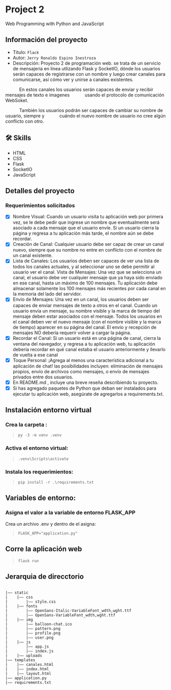 # Project 2

Web Programming with Python and JavaScript

## Información del proyecto
- Titulo:  `Flack`
- Autor:  `Jerry Ronaldo Espino Inestroza`
- Descripción: Proyecto 2 de programación web. se trata de un servicio de mensajeria en linea utlizando Flask y SocketIO, dónde los usuarios serán capaces de registrarse con un nombre y luego crear canales para comunicarse, así cómo ver y unirse a canales existentes.

&nbsp;&nbsp;&nbsp;&nbsp;&nbsp;&nbsp;&nbsp;&nbsp;&nbsp;&nbsp; En estos canales los usuarios serán capaces de enviar y recibir mensajes de texto e imagenes
&nbsp;&nbsp;&nbsp;&nbsp;&nbsp;&nbsp;&nbsp;&nbsp;&nbsp;&nbsp;&nbsp;usando el protocolo de comunicación WebSoket.

&nbsp;&nbsp;&nbsp;&nbsp;&nbsp;&nbsp;&nbsp;&nbsp;&nbsp;&nbsp; También los usuarios podrán ser capaces de cambiar su nombre de usuario, siempre y
&nbsp;&nbsp;&nbsp;&nbsp;&nbsp;&nbsp;&nbsp;&nbsp;&nbsp;&nbsp;&nbsp;cuándo el nuevo nombre de usuario no cree algún conflicto con otro.    

<!--- Video: [video]()-->

## 🛠 Skills
- HTML
- CSS
- Flask
- SocketIO
- JavaScript

## Detalles del proyecto
### Requerimientos solicitados
- [x] Nombre Visual: Cuando un usuario visita tu aplicación web por primera vez, se le debe pedir que ingrese un nombre que eventualmente será asociado a cada mensaje que el usuario envíe. Si un usuario cierra la página y regresa a tu aplicación más tarde, el nombre aún se debe recordar.
- [x] Creación de Canal: Cualquier usuario debe ser capaz de crear un canal nuevo, siempre que su nombre no entre en conflicto con el nombre de un canal existente.
- [x] Lista de Canales: Los usuarios deben ser capaces de ver una lista de todos los canales actuales, y al seleccionar uno se debe permitir al usuario ver el canal.
Vista de Mensajes: Una vez que se selecciona un canal, el usuario debe ver cualquier mensaje que ya haya sido enviado en ese canal, hasta un máximo de 100 mensajes. Tu aplicación debe almacenar solamente los 100 mensajes más recientes por cada canal en la memoria del lado del servidor.
- [x] Envío de Mensajes: Una vez en un canal, los usuarios deben ser capaces de enviar mensajes de texto a otros en el canal. Cuando un usuario envía un mensaje, su nombre visible y la marca de tiempo del mensaje deben estar asociados con el mensaje. Todos los usuarios en el canal deben ver el nuevo mensaje (con el nombre visible y la marca de tiempo) aparecer en su página del canal. El envío y recepción de mensajes NO debería requerir volver a cargar la página.
- [x] Recordar el Canal: Si un usuario está en una página de canal, cierra la ventana del navegador, y regresa a tu aplicación web, tu aplicación debería recordar en qué canal estaba el usuario anteriormente y llevarlo de vuelta a ese canal
- [x] Toque Personal: ¡Agrega al menos una característica adicional a tu aplicación de chat! las posibilidades incluyen: eliminación de mensajes propios, envío de archivos como mensajes, o envío de mensajes privados entre dos usuarios.
- [x] En README.md , incluye una breve reseña describiendo tu proyecto.
- [x] Si has agregado paquetes de Python que deban ser instalados para ejecutar tu aplicación web, asegúrate de agregarlos a requirements.txt.

## Instalación entorno virtual
### Crea la carpeta : 
>`py -3 -m venv .venv`   
### Activa el entorno virtual:
> `.venv\Scripts\activate`
### Instala los requerimientos: 
> `pip install -r .\requirements.txt`
## Variables de entorno:
### Asigna el valor a la variable de entorno FLASK_APP 
Crea un archivo .env y dentro de el asigna:
>`FLASK_APP="application.py"`
## Corre la aplicación web
>`flask run`
## Jerarquia de direcctorio
```

|—— static
|    |—— css
|        |—— style.css
|    |—— fonts
|        |—— OpenSans-Italic-VariableFont_wdth,wght.ttf
|        |—— OpenSans-VariableFont_wdth,wght.ttf
|    |—— img
|        |—— balloon-chat.ico
|        |—— pattern.png
|        |—— profile.png
|        |—— user.png
|    |—— js
|        |—— app.js
|        |—— index.js
|    |—— uploads
|—— templates
|    |—— canales.html
|    |—— index.html
|    |—— layout.html
|—— application.py
|—— requirements.txt
```